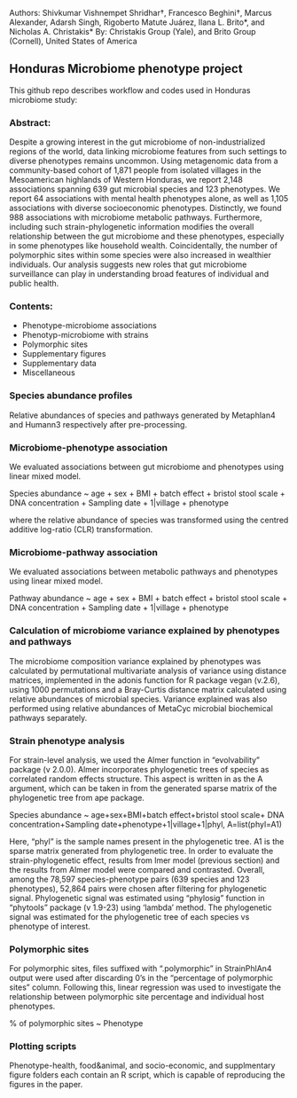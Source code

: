 Authors: Shivkumar Vishnempet Shridhar†, Francesco Beghini†, Marcus Alexander, Adarsh Singh, Rigoberto Matute Juárez, Ilana L. Brito*, and Nicholas A. Christakis*
By: Christakis Group (Yale), and Brito Group (Cornell), United States of America

## Honduras Microbiome phenotype project

This github repo describes workflow and codes used in Honduras microbiome study:

### Abstract:

Despite a growing interest in the gut microbiome of non-industrialized regions of the world, data linking microbiome features from such settings to diverse phenotypes remains uncommon. Using metagenomic data from a community-based cohort of 1,871 people from isolated villages in the Mesoamerican highlands of Western Honduras, we report 2,148 associations spanning 639 gut microbial species and 123 phenotypes. We report 64 associations with mental health phenotypes alone, as well as 1,105 associations with diverse socioeconomic phenotypes. Distinctly, we found 988 associations with microbiome metabolic pathways. Furthermore, including such strain-phylogenetic information modifies the overall relationship between the gut microbiome and these phenotypes, especially in some phenotypes like household wealth. Coincidentally, the number of polymorphic sites within some species were also increased in wealthier individuals. Our analysis suggests new roles that gut microbiome surveillance can play in understanding broad features of individual and public health. 

### Contents:

- Phenotype-microbiome associations
- Phenotyp-microbiome with strains
- Polymorphic sites
- Supplementary figures
- Supplementary data
- Miscellaneous

### Species abundance profiles

Relative abundances of species and pathways generated by Metaphlan4 and Humann3 respectively after pre-processing.

### Microbiome-phenotype association

We evaluated associations between gut microbiome and phenotypes using linear mixed model.

  Species abundance ~ age + sex + BMI + batch effect + bristol stool scale + DNA concentration + Sampling date + 1|village + phenotype
  
where the relative abundance of species was transformed using the centred additive log-ratio (CLR) transformation.

### Microbiome-pathway association

We evaluated associations between metabolic pathways and phenotypes using linear mixed model.

  Pathway abundance ~ age + sex + BMI + batch effect + bristol stool scale + DNA concentration + Sampling date + 1|village + phenotype

### Calculation of microbiome variance explained by phenotypes and pathways

The microbiome composition variance explained by phenotypes was calculated by permutational multivariate analysis of variance using distance matrices, implemented in the adonis function for R package vegan (v.2.6), using 1000 permutations and a Bray-Curtis distance matrix calculated using relative abundances of microbial species. Variance explained was also performed using relative abundances of MetaCyc microbial biochemical pathways separately.

### Strain phenotype analysis

For strain-level analysis, we used the Almer function in “evolvability” package (v 2.0.0). Almer incorporates phylogenetic trees of species as correlated random effects structure. This aspect is written in as the A argument, which can be taken in from the generated sparse matrix of the phylogenetic tree from ape package.

Species abundance ~ age+sex+BMI+batch effect+bristol stool scale+ DNA concentration+Sampling date+phenotype+1|village+1|phyl, A=list(phyl=A1)

Here, “phyl” is the sample names present in the phylogenetic tree. A1 is the sparse matrix generated from phylogenetic tree. In order to evaluate the strain-phylogenetic effect, results from lmer model (previous section) and the results from Almer model were compared and contrasted. 
Overall, among the 78,597 species-phenotype pairs (639 species and 123 phenotypes), 52,864 pairs were chosen after filtering for phylogenetic signal. Phylogenetic signal was estimated using “phylosig” function in “phytools” package (v 1.9-23) using ‘lambda’ method. The phylogenetic signal was estimated for the phylogenetic tree of each species vs phenotype of interest. 

### Polymorphic sites

For polymorphic sites, files suffixed with “.polymorphic” in StrainPhlAn4 output were used after discarding 0’s in the “percentage of polymorphic sites” column. Following this, linear regression was used to investigate the relationship between polymorphic site percentage and individual host phenotypes.

% of polymorphic sites ~ Phenotype


### Plotting scripts

Phenotype-health, food&animal, and socio-economic, and supplmentary figure folders each contain an R script, which is capable of reproducing the figures in the paper.

